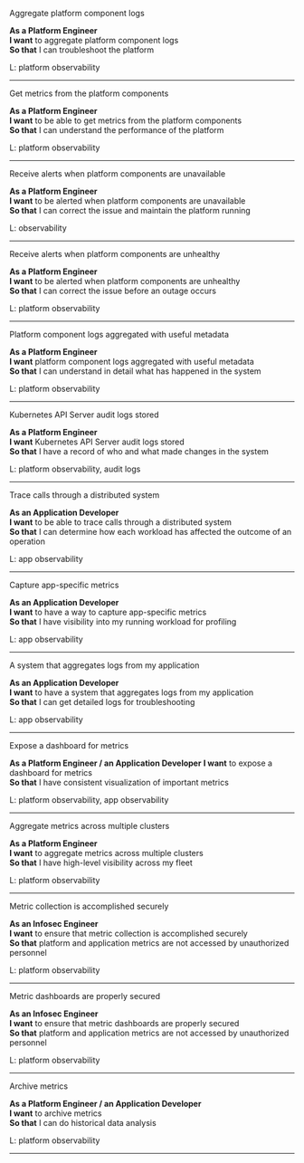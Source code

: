 Aggregate platform component logs 

**As a Platform Engineer**  
**I want** to aggregate platform component logs   
**So that** I can troubleshoot the platform

L: platform observability

---

Get metrics from the platform components 

**As a Platform Engineer**  
**I want** to be able to get metrics from the platform components   
**So that** I can understand the performance of the platform

L: platform observability

---

Receive alerts when platform components are unavailable 

**As a Platform Engineer**  
**I want** to be alerted when platform components are unavailable   
**So that** I can correct the issue and maintain the platform running

L: observability

---

Receive alerts when platform components are unhealthy 

**As a Platform Engineer**  
**I want** to be alerted when platform components are unhealthy   
**So that** I can correct the issue before an outage occurs

L: platform observability

---

Platform component logs aggregated with useful metadata 

**As a Platform Engineer**  
**I want** platform component logs aggregated with useful metadata   
**So that** I can understand in detail what has happened in the system

L: platform observability

---

Kubernetes API Server audit logs stored 

**As a Platform Engineer**  
**I want** Kubernetes API Server audit logs stored   
**So that** I have a record of who and what made changes in the system

L: platform observability, audit logs

---

Trace calls through a distributed system 

**As an Application Developer**  
**I want** to be able to trace calls through a distributed system   
**So that** I can determine how each workload has affected the outcome of an operation

L: app observability

---

Capture app-specific metrics 

**As an Application Developer**  
**I want** to have a way to capture app-specific metrics   
**So that** I have visibility into my running workload for profiling


L: app observability

---

A system that aggregates logs from my application 

**As an Application Developer**  
**I want** to have a system that aggregates logs from my application   
**So that** I can get detailed logs for troubleshooting

L: app observability

---

Expose a dashboard for metrics 

**As a Platform Engineer / an Application Developer** 
**I want** to expose a dashboard for metrics  
**So that** I have consistent visualization of important metrics

L: platform observability, app observability

---

Aggregate metrics across multiple clusters 

**As a Platform Engineer**  
**I want** to aggregate metrics across multiple clusters   
**So that** I have high-level visibility across my fleet

L: platform observability

---

Metric collection is accomplished securely 

**As an Infosec Engineer**  
**I want** to ensure that metric collection is accomplished securely   
**So that** platform and application metrics are not accessed by unauthorized personnel


L: platform observability

---

Metric dashboards are properly secured 

**As an Infosec Engineer**  
**I want** to ensure that metric dashboards are properly secured   
**So that** platform and application metrics are not accessed by unauthorized personnel

L: platform observability

---

Archive metrics 

**As a Platform Engineer / an Application Developer**  
**I want** to archive metrics   
**So that** I can do historical data analysis


L: platform observability

---

